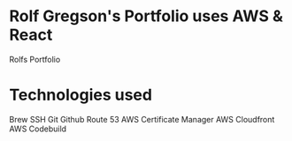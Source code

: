 # Rolf Gregson's Portfolio uses AWS & React
Rolfs Portfolio
# Technologies used
Brew
SSH
Git
Github
Route 53
AWS Certificate Manager
AWS Cloudfront
AWS Codebuild

